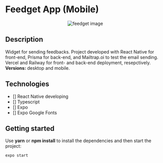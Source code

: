 
# Feedget App (Mobile)

<p align="center">
	<img alt="feedget image" src="https://github.com/guycanella/feedget-app/tree/master/assets/feedget.png" />
</p>

## Description

Widget for sending feedbacks. Project developed with React Native for front-end, Prisma for back-end, and Mailtrap.oi to test the email sending. 
Vercel and Railway for front- and back-end deployment, resepctively. **Versions:** desktop and mobile.

## Technologies

- [] React Native developing
- [] Typescript
- [] Expo
- [] Expo Google Fonts

## Getting started

Use **yarn** or **npm install** to install the dependencies and then start the project:

```cl
expo start
```
